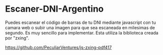 # Escaner-DNI-Argentino

Puedes escanear el código de barras de tu DNI mediante javascript con tu camara web o subir una imagen para que sea escaneada en milesimas de segundo.
Es muy sencillo para implementar. 
Esta utiliza la biblioteca creada por "zxing".

https://github.com/PeculiarVentures/js-zxing-pdf417
